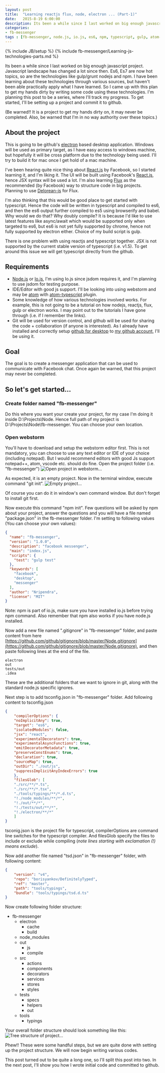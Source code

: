 ```yaml
---
layout: post
title:  "Learning reactjs flux, node, electron ... (Part-1)"
date:   2015-8-19 6:00:00
description: Its been a while since I last worked on big enough javascript project. Javascript landscape has changed a lot since then. Es6, Es7 are now hot topics, so are the technologies like gulp/grunt nodejs and npm. I have been learning about these technologies through various sources, but haven't been able practically apply what I have learned.
categories:
- fb-messenger
tags : [fb-messenger, node.js, io.js, es6, npm, typescript, gulp, atom-electron.]  
---
```

{% include JB/setup %}
{% include fb-messenger/Learning-js-technologies-parts.md %}
<p class="first">
Its been a while since I last worked on big enough javascript project. Javascript landscape has changed a lot since then. 
Es6, Es7 are now hot topics, so are the technologies like gulp/grunt nodejs and npm.
I have been learning about these technologies through various sources, but haven't been able practically apply what I have learned.
So I came up with this plan to get my hands dirty by writing some code using these technologies. I'm planning this post to be a series, where I'll track my progress. 
To get started, I'll be setting up a project and commit it to github.
</p>

(Be warned!! It is a project to get my hands dirty on, it may never be completed. Also, be warned that I'm in no way authority over these topics.)
 
## About the project

This is going to be github's [electron](http://electron.atom.io/) based desktop application. Windows will be used as primary target, as I have easy access to windows machine, 
but hopefully it will be cross platform due to the technology being used. 
I'll try to build it for mac once I get hold of a mac machine. 

I've been hearing quite nice thing about [React.js](http://facebook.github.io/react/) by Facebook, so I started learning it, and I'm liking it. 
The UI will be built using Facebook's [React.js](http://facebook.github.io/react/), hence JSX syntax will be used a lot. 
I'm also learning [Flux](https://facebook.github.io/flux/) as the recommended (by Facebook) way to structure code in big projects. 
Planning to use [Delorean-js](http://deloreanjs.com/) for Flux.

I'm also thinking that this would be good place to get started with typescript. Hence the code will be written in typescript and compiled to es6, 
and then the es6 output further compiled to es5 using browserify and babel. 
Why would we do that? Why doubly compile? It is because I'd like to use latest features like async/await which would be supported only when targeted to es6, 
but es6 is not yet fully supported by chrome, hence not fully supported by electron either. Choice of my build script is gulp. 

There is one problem with using reactjs and typescript together. JSX is not supported by the current stable version of typescript (i.e. v1.5). 
To get around this issue we will get typescript directly from the github.

## Requirements

- [Node.js](https://nodejs.org/) or [Io.js](https://iojs.org/en/index.html), I'm using Io.js since jsdom requires it, and I'm planning to use jsdom for testing purpose.
- IDE/Editor with good js support. I'll be looking into using webstorm and may be [atom](https://atom.io/) 
with [atom-typescript](https://atom.io/packages/atom-typescript) plugin.
- Some knowledge of how various technologies involved works. For example, this is not going to be a tutorial on how nodejs, reactjs, flux, gulp or electron works.
I may point out to the tutorials I have gone through (i.e. if I remember the links).
- Git will be used for version control, and github will be used for sharing the code + collaboration (if anyone is interested). 
As I already have installed and correctly setup [github for desktop](https://desktop.github.com/) to [my github account](https://github.com/nripendra), I'll be using it.

## Goal

The goal is to create a messenger application that can be used to communicate with Facebook chat. Once again be warned, that this project may never be completed.

## So let's get started...

### Create folder named "fb-messenger"

Do this where you want your create your project, for my case I'm doing it inside D:\Projects\Node\. Hence full path of my project is D:\Projects\Node\fb-messenger.
You can choose your own location.

### Open webstorm

You'll have to download and setup the webstorm editor first. This is not mandatory, you can choose to use any text editor or IDE of your choice (including notepad).
But I would recommend editors with good Js support notepad++, atom, vscode etc. should do fine.
Open the project folder (i.e. "fb-messenger")
<img src="/assets/posts/fb-messenger-1/2.2.png" alt="Open project in webstorm..." />

As expected, it is an empty project. Now in the terminal window, execute command "git init".
<img src="/assets/posts/fb-messenger-1/2.3.png" alt="Empty project..." />

Of course you can do it in window's own command window. But don't forget to install git first.

Now execute this command "npm init". Few questions will be asked by npm about your project, 
answer the questions and you will have a file named "package.json" in the fb-messenger folder. 
I'm setting to following values (You can choose your own values):

```json
{
  "name": "fb-messenger",
  "version": "1.0.0",
  "description": "facebook messenger",
  "main": "index.js",
  "scripts": {
    "test": "gulp test"
  },
  "keywords": [
    "facebook",
    "desktop",
    "messenger"
  ],
  "author": "Nripendra",
  "license": "MIT"
}
```

Note: npm is part of io.js, make sure you have installed io.js before trying npm command. Also remember that npm also works if you have node.js installed.

Now add a new file named ".gitignore" in "fb-messenger" folder, 
and paste content from here [https://github.com/github/gitignore/blob/master/Node.gitignore](https://github.com/github/gitignore/blob/master/Node.gitignore), 
and then paste following lines at the end of the file.

```
electron
out
tests/out
.idea
```

These are the additional folders that we want to ignore in git, along with the standard node.js specific ignores.

Next step is to add tsconfig.json in "fb-messenger" folder. Add following content to tsconfig.json

```json
{
	"compilerOptions": {
	"noImplicitAny": true,
	"target": "es6",
	"isolatedModules": false,
	"jsx": "react",
	"experimentalDecorators": true,
	"experimentalAsyncFunctions": true,
	"emitDecoratorMetadata": true,
	"preserveConstEnums": true,
	"declaration": true,
	"sourceMap": true,
	"outDir": "./out/js",
	"suppressImplicitAnyIndexErrors": true
	},
	"filesGlob": [
	"./src/**/*.ts",
	"./src/**/*.tsx",
	"./tools/typings/**/*.d.ts",
	"!./node_modules/**/*",
	"!./out/**/*",
	"!./tests/out/**/*",
	"!./electron/**/*"
	]
}
```
tsconig.json is the project file for typescript, compilerOptions are command line switches for the typescript compiler. 
And filesGlob specify the files to include or exclude while compiling (*note lines starting with exclamation (!) means exclude*).

Now add another file named "tsd.json" in "fb-messenger" folder, with following content:

```json
{
	"version": "v4",
	"repo": "borisyankov/DefinitelyTyped",
	"ref": "master",
	"path": "tools/typings",
	"bundle": "tools/typings/tsd.d.ts"
}
```

Now create following folder structure:

- fb-messenger
	- electron
		- cache
		- build
	- node_modules
	- out
		- js
		- compile
	- src
		- actions
		- components
		- decorators
		- services
		- stores
		- styles
	- tests
		- specs
		- helpers
		- out
	- tools
		- typings

Your overall folder structure should look something like this:
<img src="/assets/posts/fb-messenger-1/2.9.png" alt="Tree structure of project..." />

Phew!! These were some handful steps, but we are quite done with setting up the project structure. We will now begin writing various codes.

This post turned out to be quite a long one, so I'll split this post into two. In the next post, I'll show you how I wrote initial code and committed to github.

